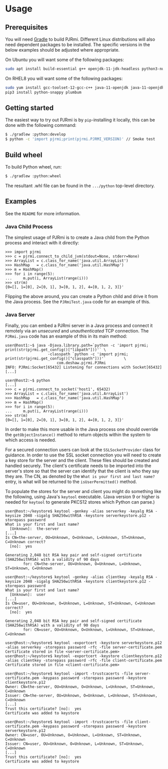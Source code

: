 # Usage


## Prerequisites

You will need [Gradle](https://gradle.org/) to build PJRmi. Different Linux
distributions will also need dependent packages to be installed. The specific
versions in the below examples should be adjusted where appropriate.

On Ubuntu you will want some of the following packages:
```bash
sudo apt install build-essential g++ openjdk-11-jdk-headless python3-numpy py3c-dev python3-pip python3-snappy python3-dev libpython3-dev python3-pytest 
```

On RHEL8 you will want some of the following packages:
```bash
sudo yum install gcc-toolset-12-gcc-c++ java-11-openjdk java-11-openjdk-devel python3-numpy python3-pip py3c-devel python3-pytest python3-wheel snappy-devel
pip3 install python-snappy plumbum
```

## Getting started

The easiest way to try out PJRmi is by `pip`-installing it locally, this can be
done with the following command:

```bash
$ ./gradlew :python:develop
$ python -c 'import pjrmi;print(pjrmi.PJRMI_VERSION)' // Smoke test
```

## Build wheel

To build Python wheel, run:

```bash
$ ./gradlew :python:wheel
```
The resultant .whl file can be found in the `.../python` top-level directory.


## Examples

See the `README` for more information.


### Java Child Process

The simplest usage of PJRmi is to create a Java child from the Python process
and interact with it directly:

    >>> import pjrmi
    >>> c = pjrmi.connect_to_child_jvm(stdout=None, stderr=None)
    >>> ArrayList = c.class_for_name('java.util.ArrayList')
    >>> HashMap   = c.class_for_name('java.util.HashMap')
    >>> m = HashMap()
    >>> for i in range(5):
    ...     m.put(i, ArrayList(range(i)))
    >>> str(m)
    {0=[], 1=[0], 2=[0, 1], 3=[0, 1, 2], 4=[0, 1, 2, 3]}'


Flipping the above around, you can create a Python child and drive it from the
Java process. See the `PJRmiTest.java` code for an example of this.


### Java Server

Finally, you can embed a PJRmi server in a Java process and connect it remotely
via an *unsecured* and *unauthenticated* TCP connection. The `PJRmi.java` code
has an example of this in its main method:

    user@host1:~$ java -Djava.library.path=`python -c 'import pjrmi; print(str(pjrmi.get_config()["libpath"]))'` \
                       -classpath `python -c 'import pjrmi; print(str(pjrmi.get_config()["classpath"]))'`        \
                           com.deshaw.pjrmi.PJRmi
    INFO: PJRmi:Socket[65432] Listening for connections with Socket[65432]
    [...]

    user@host2:~$ python
    [...]
    >>> c = pjrmi.connect_to_socket('host1', 65432)
    >>> ArrayList = c.class_for_name('java.util.ArrayList')
    >>> HashMap   = c.class_for_name('java.util.HashMap')
    >>> m = HashMap()
    >>> for i in range(5):
    ...     m.put(i, ArrayList(range(i)))
    >>> str(m)
    {0=[], 1=[0], 2=[0, 1], 3=[0, 1, 2], 4=[0, 1, 2, 3]}'

In order to make this more usable in the Java process one should override the
`getObjectInstance()` method to return objects within the system to which access
is needed.

For a secured connection users can look at the `SSLSocketProvider` class for
guidance. In order to use the SSL socket connection you will need to create a
key store for the server and the client. These files should be created and
handled securely. The client's certificate needs to be imported into the
server's store so that the server can identify that the client is who they say
they are. The CN, as denoted by the `What is your first and last name?` entry,
is what will be returned to the `isUserPermitted()` method.

To populate the stores for the server and client you might do something like the
following, using Java's `keytool` executable. (Java version 9 or higher is
needed for `keytool` to generate PKCS12 stores which Python can parse.)

    user@host:~/keystore$ keytool -genkey -alias serverkey -keyalg RSA -keysize 2048 -sigalg SHA256withRSA -keystore serverkeystore.p12 -storepass password
    What is your first and last name?
      [Unknown]:  the-server
    [...]
    Is CN=the-server, OU=Unknown, O=Unknown, L=Unknown, ST=Unknown, C=Unknown correct?
      [no]:  yes

    Generating 2,048 bit RSA key pair and self-signed certificate (SHA256withRSA) with a validity of 90 days
            for: CN=the-server, OU=Unknown, O=Unknown, L=Unknown, ST=Unknown, C=Unknown

    user@host:~/keystore$ keytool -genkey -alias clientkey -keyalg RSA -keysize 2048 -sigalg SHA256withRSA -keystore clientkeystore.p12 -storepass password
    What is your first and last name?
      [Unknown]:  user
    [...]
    Is CN=user, OU=Unknown, O=Unknown, L=Unknown, ST=Unknown, C=Unknown correct?
      [no]:  yes

    Generating 2,048 bit RSA key pair and self-signed certificate (SHA256withRSA) with a validity of 90 days
            for: CN=user, OU=Unknown, O=Unknown, L=Unknown, ST=Unknown, C=Unknown

    user@host:~/keystore$ keytool -exportcert -keystore serverkeystore.p12 -alias serverkey -storepass password -rfc -file server-certificate.pem
    Certificate stored in file <server-certificate.pem>
    user@host:~/keystore$ keytool -exportcert -keystore clientkeystore.p12 -alias clientkey -storepass password -rfc -file client-certificate.pem
    Certificate stored in file <client-certificate.pem>

    user@host:~/keystore$ keytool -import -trustcacerts -file server-certificate.pem -keypass password -storepass password -keystore clientkeystore.p12
    Owner: CN=the-server, OU=Unknown, O=Unknown, L=Unknown, ST=Unknown, C=Unknown
    Issuer: CN=the-server, OU=Unknown, O=Unknown, L=Unknown, ST=Unknown, C=Unknown
    [...]
    Trust this certificate? [no]:  yes
    Certificate was added to keystore

    user@host:~/keystore$ keytool -import -trustcacerts -file client-certificate.pem -keypass password -storepass password -keystore serverkeystore.p12
    Owner: CN=user, OU=Unknown, O=Unknown, L=Unknown, ST=Unknown, C=Unknown
    Issuer: CN=user, OU=Unknown, O=Unknown, L=Unknown, ST=Unknown, C=Unknown
    [...]
    Trust this certificate? [no]:  yes
    Certificate was added to keystore
